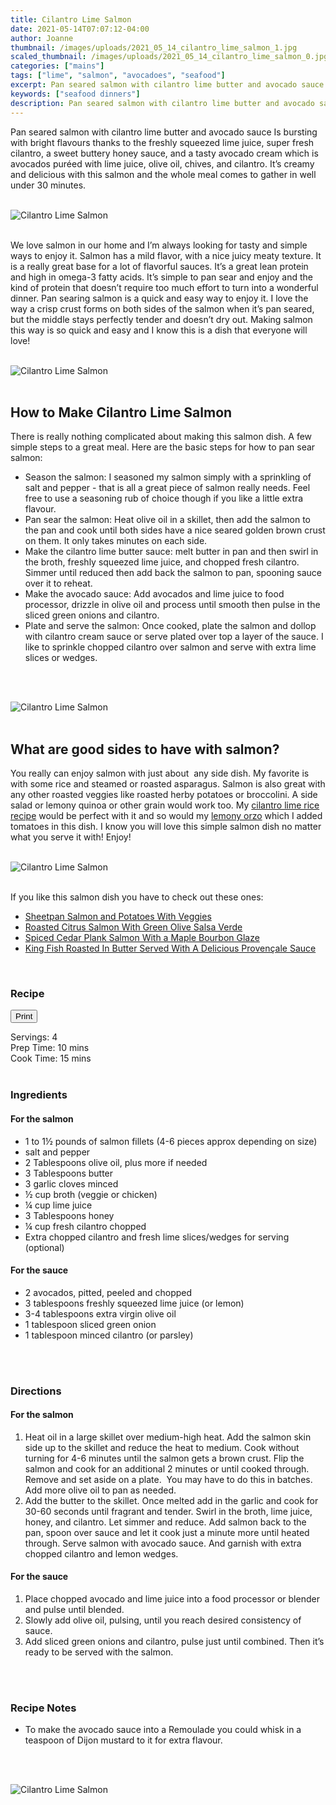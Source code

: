 ```yaml
---
title: Cilantro Lime Salmon
date: 2021-05-14T07:07:12-04:00
author: Joanne
thumbnail: /images/uploads/2021_05_14_cilantro_lime_salmon_1.jpg
scaled_thumbnail: /images/uploads/2021_05_14_cilantro_lime_salmon_0.jpg
categories: ["mains"]
tags: ["lime", "salmon", "avocadoes", "seafood"]
excerpt: Pan seared salmon with cilantro lime butter and avocado sauce 
keywords: ["seafood dinners"]
description: Pan seared salmon with cilantro lime butter and avocado sauce 
---
```

<span class="blog-text">

Pan seared salmon with cilantro lime butter and avocado sauce Is bursting with bright flavours thanks to the freshly squeezed lime juice, super fresh cilantro, a sweet buttery honey sauce, and a tasty avocado cream which is avocados puréed with lime juice, olive oil, chives, and cilantro. It’s creamy and delicious with this salmon and the whole meal comes to gather in well under 30 minutes. 
</br>
</br>

![Cilantro Lime Salmon](/images/uploads/2021_05_14_cilantro_lime_salmon_2.jpg)
</br>
</br>

We love salmon in our home and I’m always looking for tasty and simple ways to enjoy it. Salmon has a mild flavor, with a nice juicy meaty texture. It is a really great base for a lot of flavorful sauces. It’s a great lean protein and high in omega-3 fatty acids. It’s simple to pan sear and enjoy and the kind of protein that doesn’t require too much effort to turn into a wonderful dinner. Pan searing salmon is a quick and easy way to enjoy it. I love the way a crisp crust forms on both sides of the salmon when it’s pan seared, but the middle stays perfectly tender and doesn’t dry out. Making salmon this way is so quick and easy and I know this is a dish that everyone will love!
</br>
</br>

![Cilantro Lime Salmon](/images/uploads/2021_05_14_cilantro_lime_salmon_3.jpg)
</br>
</br>

## How to Make Cilantro Lime Salmon
There is really nothing complicated about making this salmon dish. A few simple steps to a great meal. Here are the basic steps for how to pan sear salmon:
* Season the salmon: I seasoned my salmon simply with a sprinkling of salt and pepper - that is all a great piece of salmon really needs. Feel free to use a seasoning rub of choice though if you like a little extra flavour. 
* Pan sear the salmon: Heat olive oil in a skillet, then add the salmon to the pan and cook until both sides have a nice seared golden brown crust on them. It only takes minutes on each side. 
* Make the cilantro lime butter sauce: melt butter in pan and then swirl in the broth, freshly squeezed lime juice, and chopped fresh cilantro. Simmer until reduced then add back the salmon to pan, spooning sauce over it to reheat. 
* Make the avocado sauce: Add avocados and lime juice to food processor, drizzle in olive oil and process until smooth then pulse in the sliced green onions and cilantro.
* Plate and serve the salmon: Once cooked, plate the salmon and dollop with cilantro cream sauce or serve plated over top a layer of the sauce. I like to sprinkle chopped cilantro over salmon and serve with extra lime slices or wedges. 
</br>
</br>

![Cilantro Lime Salmon](/images/uploads/2021_05_14_cilantro_lime_salmon_4.jpg)
</br>
</br>

## What are good sides to have with salmon? 
You really can enjoy salmon with just about  any side dish. My favorite is with some rice and steamed or roasted asparagus. Salmon is also great with any other roasted veggies like roasted herby potatoes or broccolini. A side salad or lemony quinoa or other grain would work too. My [cilantro lime rice recipe](https://www.oliveandmango.com/sheetpan-mojo-chicken) would be perfect with it and so would my [lemony orzo](https://www.oliveandmango.com/shrimp-saganaki) which I added tomatoes in this dish. I know you will love this simple salmon dish no matter what you serve it with! Enjoy! 
</br>
</br>

![Cilantro Lime Salmon](/images/uploads/2021_05_14_cilantro_lime_salmon_5.jpg)
</br>
</br>

If you like this salmon dish you have to check out these ones: 
* <span class="highlight"><a href="https://www.oliveandmango.com/sheetpan-salmon-and-potatoes-with-veggies">Sheetpan Salmon and Potatoes With Veggies</a></span>
* <span class="highlight"><a href="https://www.oliveandmango.com/roasted-citrus-salmon-with-green-olive-salsa-verde">Roasted Citrus Salmon With Green Olive Salsa Verde</a></span>
* <span class="highlight"><a href="https://www.oliveandmango.com/spiced-cedar-plank-salmon-with-a-maple-bourbon-glaze">Spiced Cedar Plank Salmon With a Maple Bourbon Glaze</a></span>
* <span class="highlight"><a href="https://www.oliveandmango.com/king-fish-roasted-in-butter-served-with-a-delicious-provençale-sauce">King Fish Roasted In Butter Served With A Delicious Provençale Sauce</a></span>

</br>
<!--{{< youtube 2U5KL1buARQ >}}
</br>
</br>-->
</span>

### Recipe
<div print_button><form>
<input type="button" value="Print" class="btn__print" onClick="window.print()">
</form></div>

<div>Servings: <span itemprop="recipeYield">4</div>
<div>Prep Time: <meta itemprop="prepTime" content="PT10M">10 mins</div>
<div>Cook Time: <meta itemprop="cookTime" content="PT15M">15 mins</div>
</br>

### Ingredients
#### For the salmon
* <span itemprop="recipeIngredient">1 to 1&frac12; pounds of salmon fillets (4-6 pieces approx depending on size)</span>
* <span itemprop="recipeIngredient">salt and pepper</span>
* <span itemprop="recipeIngredient">2 Tablespoons olive oil, plus more if needed </span>
* <span itemprop="recipeIngredient">3 Tablespoons butter</span>
* <span itemprop="recipeIngredient">3 garlic cloves minced</span>
* <span itemprop="recipeIngredient">&frac12; cup broth (veggie or chicken) </span>
* <span itemprop="recipeIngredient">&frac14; cup lime juice</span>
* <span itemprop="recipeIngredient">3 Tablespoons honey</span>
* <span itemprop="recipeIngredient">&frac14; cup fresh cilantro chopped</span>
* <span itemprop="recipeIngredient">Extra chopped cilantro and fresh lime slices/wedges for serving (optional) </span>

#### For the sauce
* <span itemprop="recipeIngredient">2 avocados, pitted, peeled and chopped </span>
* <span itemprop="recipeIngredient">3 tablespoons freshly squeezed lime juice (or lemon)</span>
* <span itemprop="recipeIngredient">3-4 tablespoons extra virgin olive oil</span>
* <span itemprop="recipeIngredient">1 tablespoon sliced green onion</span>
* <span itemprop="recipeIngredient">1 tablespoon minced cilantro (or parsley)</span>
</br>
</br>

### Directions
#### For the salmon
1. Heat oil in a large skillet over medium-high heat. Add the salmon skin side up to the skillet and reduce the heat to medium. Cook without turning for 4-6 minutes until the salmon gets a brown crust. Flip the salmon and cook for an additional 2 minutes or until cooked through. Remove and set aside on a plate.  You may have to do this in batches. Add more olive oil to pan as needed. 
1. Add the butter to the skillet. Once melted add in the garlic and cook for 30-60 seconds until fragrant and tender. Swirl in the broth, lime juice, honey, and cilantro. Let simmer and reduce. Add salmon back to the pan, spoon over sauce and let it cook just a minute more until heated through. Serve salmon with avocado sauce. And garnish with extra chopped cilantro and lemon wedges. 

#### For the sauce
1. Place chopped avocado and lime juice into a food processor or blender and pulse until blended.
2. Slowly add olive oil, pulsing, until you reach desired consistency of sauce.
3. Add sliced green onions and cilantro, pulse just until combined. Then it’s ready to be served with the salmon. 
</br>
</br>

### Recipe Notes
* To make the avocado sauce into a Remoulade you could whisk in a teaspoon of Dijon mustard to it for extra flavour.
</br>
</br>

![Cilantro Lime Salmon](/images/uploads/2021_05_14_cilantro_lime_salmon_6.jpg)